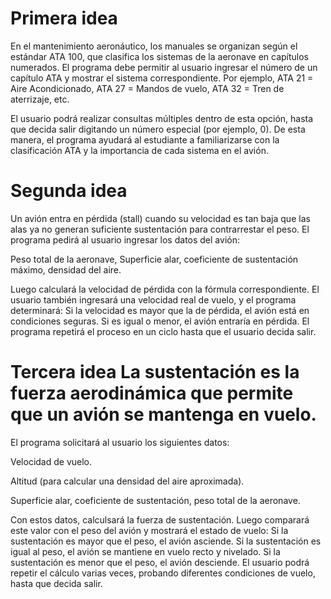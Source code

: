 # Primera idea 
En el mantenimiento aeronáutico, los manuales se organizan según el estándar ATA 100, que clasifica los sistemas de la aeronave en capítulos numerados.
El programa debe permitir al usuario ingresar el número de un capítulo ATA y mostrar el sistema correspondiente. Por ejemplo, ATA 21 = Aire Acondicionado, ATA 27 = Mandos de vuelo, ATA 32 = Tren de aterrizaje, etc.

El usuario podrá realizar consultas múltiples dentro de esta opción, hasta que decida salir digitando un número especial (por ejemplo, 0).
De esta manera, el programa ayudará al estudiante a familiarizarse con la clasificación ATA y la importancia de cada sistema en el avión.

# Segunda idea 
Un avión entra en pérdida (stall) cuando su velocidad es tan baja que las alas ya no generan suficiente sustentación para contrarrestar el peso.
El programa pedirá al usuario ingresar los datos del avión:

Peso total de la aeronave, Superficie alar, coeficiente de sustentación máximo, densidad del aire.

Luego calculará la velocidad de pérdida con la fórmula correspondiente.
El usuario también ingresará una velocidad real de vuelo, y el programa determinará:
Si la velocidad es mayor que la de pérdida, el avión está en condiciones seguras.
Si es igual o menor, el avión entraría en pérdida.
El programa repetirá el proceso en un ciclo hasta que el usuario decida salir.

# Tercera idea La sustentación es la fuerza aerodinámica que permite que un avión se mantenga en vuelo.
El programa solicitará al usuario los siguientes datos:

Velocidad de vuelo.

Altitud (para calcular una densidad del aire aproximada).

Superficie alar, coeficiente de sustentación, peso total de la aeronave.

Con estos datos, calculsará la fuerza de sustentación. Luego comparará este valor con el peso del avión y mostrará el estado de vuelo:
Si la sustentación es mayor que el peso, el avión asciende.
Si la sustentación es igual al peso, el avión se mantiene en vuelo recto y nivelado.
Si la sustentación es menor que el peso, el avión desciende.
El usuario podrá repetir el cálculo varias veces, probando diferentes condiciones de vuelo, hasta que decida salir.